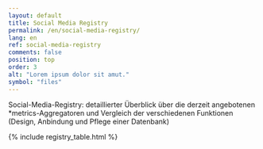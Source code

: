 ```yaml
---
layout: default
title: Social Media Registry
permalink: /en/social-media-registry/
lang: en
ref: social-media-registry
comments: false
position: top
order: 3
alt: "Lorem ipsum dolor sit amut."
symbol: "files"
---
```

Social-Media-Registry: detaillierter Überblick über die derzeit angebotenen \*metrics-Aggregatoren und Vergleich der verschiedenen Funktionen (Design, Anbindung und Pflege einer Datenbank)

{% include registry_table.html %}
